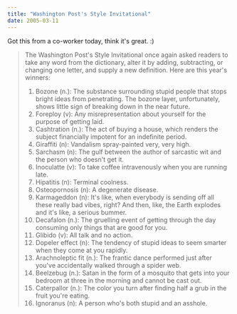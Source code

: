 ```yaml
---
title: "Washington Post's Style Invitational"
date: 2005-03-11
---
```


Got this from a co-worker today, think it's great. :)

> The Washington Post's Style Invitational once again asked readers to take any word from the dictionary, alter it by adding, subtracting, or changing one letter, and supply a new definition. Here are this year's winners:
>
> 1. Bozone (n.): The substance surrounding stupid people that stops bright ideas from penetrating. The bozone layer, unfortunately, shows little sign of breaking down in the near future.
> 2. Foreploy (v): Any misrepresentation about yourself for the purpose of getting laid.
> 3. Cashtration (n.): The act of buying a house, which renders the subject financially impotent for an indefinite period.
> 4. Giraffiti (n): Vandalism spray-painted very, very high.
> 5. Sarchasm (n): The gulf between the author of sarcastic wit and the person who doesn't get it.
> 6. Inoculatte (v): To take coffee intravenously when you are running late.
> 7. Hipatitis (n): Terminal coolness.
> 8. Osteopornosis (n): A degenerate disease.
> 9. Karmageddon (n): It's like, when everybody is sending off all these really bad vibes, right? And then, like, the Earth explodes and it's like, a serious bummer.
> 10. Decafalon (n.): The gruelling event of getting through the day consuming only things that are good for you.
> 11. Glibido (v): All talk and no action.
> 12. Dopeler effect (n): The tendency of stupid ideas to seem smarter when they come at you rapidly.
> 13. Arachnoleptic fit (n.): The frantic dance performed just after you've accidentally walked through a spider web.
> 14. Beelzebug (n.): Satan in the form of a mosquito that gets into your bedroom at three in the morning and cannot be cast out.
> 15. Caterpallor (n.): The color you turn after finding half a grub in the fruit you're eating.
> 16. Ignoranus (n): A person who's both stupid and an asshole.

